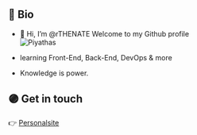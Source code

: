 ## 🔵 Bio

- 👋 Hi, I’m @rTHENATE Welcome to my Github profile <br>
![Piyathas](https://media.discordapp.net/attachments/944642467737788416/959423746433777684/TheNate1.png)

- learning Front-End, Back-End, DevOps & more 
- Knowledge is power.

## 🟣 Get in touch

👉 [Personalsite](https://natewebsite.vercel.app/)<br>
